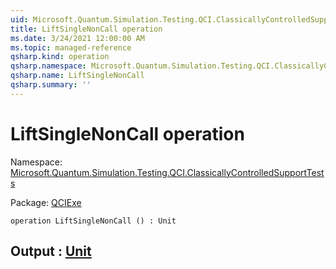 ```yaml
---
uid: Microsoft.Quantum.Simulation.Testing.QCI.ClassicallyControlledSupportTests.LiftSingleNonCall
title: LiftSingleNonCall operation
ms.date: 3/24/2021 12:00:00 AM
ms.topic: managed-reference
qsharp.kind: operation
qsharp.namespace: Microsoft.Quantum.Simulation.Testing.QCI.ClassicallyControlledSupportTests
qsharp.name: LiftSingleNonCall
qsharp.summary: ''
---
```


# LiftSingleNonCall operation

Namespace: [Microsoft.Quantum.Simulation.Testing.QCI.ClassicallyControlledSupportTests](xref:Microsoft.Quantum.Simulation.Testing.QCI.ClassicallyControlledSupportTests)

Package: [QCIExe](https://nuget.org/packages/QCIExe)




```qsharp
operation LiftSingleNonCall () : Unit
```


## Output : [Unit](xref:microsoft.quantum.lang-ref.unit)

